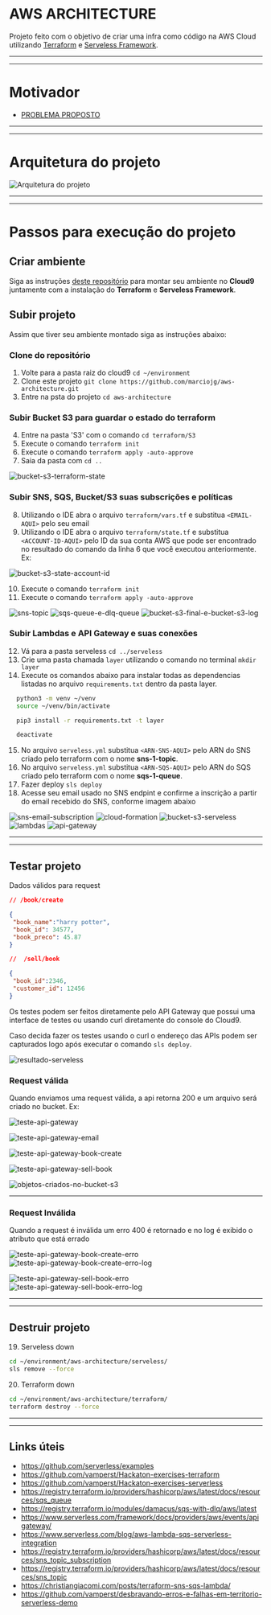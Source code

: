 # AWS ARCHITECTURE

Projeto feito com o objetivo de criar uma infra como código na AWS Cloud utilizando [Terraform](https://www.terraform.io) e [Serveless Framework](https://www.serverless.com).

---
---
# Motivador

- [PROBLEMA PROPOSTO](./DESAFIO_PROPOSTO.pdf)

---
---
# Arquitetura do projeto

![Arquitetura do projeto](./imgs/aws-cloud-architecture.PNG)

---
---

# Passos para execução do projeto

## Criar ambiente

Siga as instruções [deste repositório](https://github.com/vamperst/Hackaton-exercises-terraform/tree/master/Setup%20e%20Configura%C3%A7%C3%A3o) para montar seu ambiente no **Cloud9** juntamente com a instalação do **Terraform** e **Serveless Framework**.

## Subir projeto

Assim que tiver seu ambiente montado siga as instruções abaixo:

### Clone do repositório

1. Volte para a pasta raiz do cloud9 `cd ~/environment`
2. Clone este projeto `git clone https://github.com/marciojg/aws-architecture.git`
3. Entre na psta do projeto `cd aws-architecture`


### Subir Bucket S3 para guardar o estado do terraform

4. Entre na pasta 'S3' com o comando `cd terraform/S3`
5. Execute o comando `terraform init`
6. Execute o comando `terraform apply -auto-approve`
7. Saia da pasta com `cd ..`

![bucket-s3-terraform-state](./imgs/bucket-s3-terraform-state.PNG)

### Subir SNS, SQS, Bucket/S3 suas subscrições e políticas

8. Utilizando o IDE abra o arquivo `terraform/vars.tf` e substitua `<EMAIL-AQUI>` pelo seu email
9. Utilizando o IDE abra o arquivo `terraform/state.tf` e substitua `<ACCOUNT-ID-AQUI>` pelo ID da sua conta AWS que pode ser encontrado no resultado do comando da linha 6 que você executou anteriormente. Ex:

![bucket-s3-state-account-id](./imgs/bucket-s3-state-account-id.PNG)

10. Execute o comando `terraform init`
11. Execute o comando `terraform apply -auto-approve`

![sns-topic](./imgs/sns-topic.PNG)
![sqs-queue-e-dlq-queue](./imgs/sqs-queue-e-dlq-queue.PNG)
![bucket-s3-final-e-bucket-s3-log](./imgs/bucket-s3-final-e-bucket-s3-log.PNG)

### Subir Lambdas e API Gateway e suas conexões

12. Vá para a pasta serveless `cd ../serveless`
13. Crie uma pasta chamada `layer` utilizando o comando no terminal `mkdir layer`
14. Execute os comandos abaixo para instalar todas as dependencias listadas no arquivo `requirements.txt` dentro da pasta layer.

```bash
  python3 -m venv ~/venv
  source ~/venv/bin/activate

  pip3 install -r requirements.txt -t layer

  deactivate
```

15. No arquivo `serveless.yml` substitua `<ARN-SNS-AQUI>` pelo ARN do SNS criado pelo terraform com o nome **sns-1-topic**.
16. No arquivo `serveless.yml` substitua `<ARN-SQS-AQUI>` pelo ARN do SQS criado pelo terraform com o nome **sqs-1-queue**.
17. Fazer deploy `sls deploy`
18. Acesse seu email usado no SNS endpint e confirme a inscrição a partir do email recebido do SNS, conforme imagem abaixo

![sns-email-subscription](./imgs/sns-email-subscription.PNG)
![cloud-formation](./imgs/cloud-formation.PNG)
![bucket-s3-serveless](./imgs/bucket-s3-serveless.PNG)
![lambdas](./imgs/lambdas.PNG)
![api-gateway](./imgs/api-gateway.PNG)

---
---

## Testar projeto

Dados válidos para request

```json
// /book/create

{
 "book_name":"harry potter",
 "book_id": 34577,
 "book_preco": 45.87
}
```

```json
//  /sell/book

{
 "book_id":2346,
 "customer_id": 12456
}
```

Os testes podem ser feitos diretamente pelo API Gateway que possui uma interface de testes ou usando curl diretamente do console do Cloud9.

Caso decida fazer os testes usando o curl o endereço das APIs podem ser capturados logo após executar o comando `sls deploy`.

![resultado-serveless](./imgs/resultado-serveless.PNG)

### Request válida

Quando enviamos uma request válida, a api retorna 200 e um arquivo será criado no bucket. Ex:

![teste-api-gateway](./imgs/teste-api-gateway.PNG)

![teste-api-gateway-email](./imgs/teste-api-gateway-email.PNG)

![teste-api-gateway-book-create](./imgs/teste-api-gateway-book-create.PNG)

![teste-api-gateway-sell-book](./imgs/teste-api-gateway-sell-book.PNG)

![objetos-criados-no-bucket-s3](./imgs/objetos-criados-no-bucket-s3.PNG)

---

### Request Inválida

Quando a request é inválida um erro 400 é retornado e no log é exibido o atributo que está errado

![teste-api-gateway-book-create-erro](./imgs/teste-api-gateway-book-create-erro.PNG)
![teste-api-gateway-book-create-erro-log](./imgs/teste-api-gateway-book-create-erro-log.PNG)

![teste-api-gateway-sell-book-erro](./imgs/teste-api-gateway-sell-book-erro.PNG)
![teste-api-gateway-sell-book-erro-log](./imgs/teste-api-gateway-sell-book-erro-log.PNG)

---
---
## Destruir projeto

19. Serveless down

```bash
cd ~/environment/aws-architecture/serveless/
sls remove --force
```

20. Terraform down

```bash
cd ~/environment/aws-architecture/terraform/
terraform destroy --force
```
---
---

## Links úteis

- https://github.com/serverless/examples
- https://github.com/vamperst/Hackaton-exercises-terraform
- https://github.com/vamperst/Hackaton-exercises-serverless
- https://registry.terraform.io/providers/hashicorp/aws/latest/docs/resources/sqs_queue
- https://registry.terraform.io/modules/damacus/sqs-with-dlq/aws/latest
- https://www.serverless.com/framework/docs/providers/aws/events/apigateway/
- https://www.serverless.com/blog/aws-lambda-sqs-serverless-integration
- https://registry.terraform.io/providers/hashicorp/aws/latest/docs/resources/sns_topic_subscription
- https://registry.terraform.io/providers/hashicorp/aws/latest/docs/resources/sns_topic
- https://christiangiacomi.com/posts/terraform-sns-sqs-lambda/
- https://github.com/vamperst/desbravando-erros-e-falhas-em-territorio-serverless-demo
